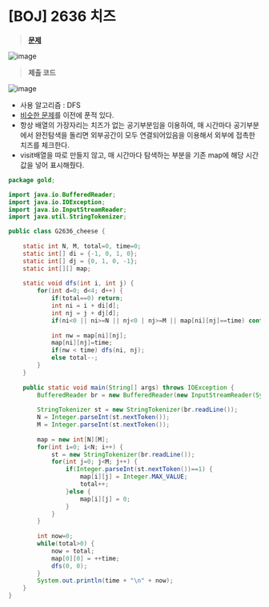 # [BOJ] 2636 치즈
> **[문제](https://www.acmicpc.net/problem/2636)**
> 

![image](https://user-images.githubusercontent.com/80896077/172573269-0a8fdc1a-db95-463d-8178-551a96393dc8.png)

> **제출 코드**
> 

![image](https://user-images.githubusercontent.com/80896077/172573298-24099b70-a071-481f-a5b1-34a56201b929.png)

- 사용 알고리즘 : DFS
- [비슷한 문제](https://www.notion.so/G2638-bffc619bf0654cd8b9eada4227080a92)를 이전에 푼적 있다.
- 항상 배열의 가장자리는 치즈가 없는 공기부분임을 이용하여, 매 시간마다 공기부분에서 완전탐색을 돌리면 외부공간이 모두 연결되어있음을 이용해서 외부에 접촉한 치즈를 체크한다.
- visit배열을 따로 만들지 않고, 매 시간마다 탐색하는 부분을 기존 map에 해당 시간 값을 넣어 표시해줬다.

```java
package gold;

import java.io.BufferedReader;
import java.io.IOException;
import java.io.InputStreamReader;
import java.util.StringTokenizer;

public class G2636_cheese {
	
	static int N, M, total=0, time=0;
	static int[] di = {-1, 0, 1, 0};
	static int[] dj = {0, 1, 0, -1};
	static int[][] map;
	
	static void dfs(int i, int j) {
		for(int d=0; d<4; d++) {
			if(total==0) return;
			int ni = i + di[d];
			int nj = j + dj[d];
			if(ni<0 || ni>=N || nj<0 | nj>=M || map[ni][nj]==time) continue;
			
			int nw = map[ni][nj];
			map[ni][nj]=time;
			if(nw < time) dfs(ni, nj);
			else total--;
		}
	}
	
	public static void main(String[] args) throws IOException {
		BufferedReader br = new BufferedReader(new InputStreamReader(System.in));
		
		StringTokenizer st = new StringTokenizer(br.readLine());
		N = Integer.parseInt(st.nextToken()); 
		M = Integer.parseInt(st.nextToken()); 
		
		map = new int[N][M];
		for(int i=0; i<N; i++) {
			st = new StringTokenizer(br.readLine());
			for(int j=0; j<M; j++) {
				if(Integer.parseInt(st.nextToken())==1) {
					map[i][j] = Integer.MAX_VALUE;
					total++;
				}else {
					map[i][j] = 0;
				}
			}
		}
		
		int now=0;
		while(total>0) {
			now = total;
			map[0][0] = ++time;
			dfs(0, 0);
		}
		System.out.println(time + "\n" + now);
	}
}
```

